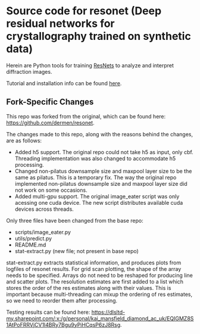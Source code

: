 # Source code for resonet (Deep residual networks for crystallography trained on synthetic data)

Herein are Python tools for training [ResNets](https://en.wikipedia.org/wiki/Residual_neural_network) to analyze and interpret diffraction images.

Tutorial and installation info can be found [here](https://smb.slac.stanford.edu/~resonet/).

## Fork-Specific Changes

This repo was forked from the original, which can be found here: https://github.com/dermen/resonet. 

The changes made to this repo, along with the reasons behind the changes, are as follows:
- Added h5 support. The original repo could not take h5 as input, only cbf. Threading implementation was also changed to accommodate h5 processing.
- Changed non-pilatus downsample size and maxpool layer size to be the same as pilatus. This is a temporary fix. The way the original repo implemented non-pilatus downsample size and maxpool layer size did not work on some occasions.
- Added multi-gpu support. The original image_eater script was only acessing one cuda device. The new script distributes available cuda devices across threads.

Only three files have been changed from the base repo:
- scripts/image_eater.py
- utils/predict.py
- README.md
- stat-extract.py (new file; not present in base repo)

stat-extract.py extracts statistical information, and produces plots from logfiles of resonet results. For grid scan plotting, the shape of the array needs to be specified. Arrays do not need to be reshaped for producing line and scatter plots. The resolution estimates are first added to a list which stores the order of the res estimates along with their values. This is important because multi-threading can mixup the ordering of res estimates, so we need to reorder them after processing.

Testing results can be found here: https://dlsltd-my.sharepoint.com/:x:/g/personal/kai_mansfield_diamond_ac_uk/EQIGMZ8S1AtPoFRRVjCV1l4BRy7Bgu9yPiHCqsP6zJ8Rsg.
